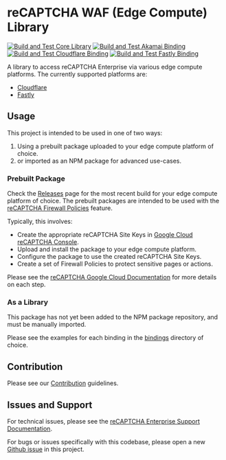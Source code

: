 # reCAPTCHA WAF (Edge Compute) Library

[![Build and Test Core Library](https://github.com/GoogleCloudPlatform/recaptcha-edge/actions/workflows/build_core.yml/badge.svg)](https://github.com/GoogleCloudPlatform/recaptcha-edge/actions/workflows/build_core.yml)
[![Build and Test Akamai Binding](https://github.com/GoogleCloudPlatform/recaptcha-edge/actions/workflows/build_akamai.yml/badge.svg)](https://github.com/GoogleCloudPlatform/recaptcha-edge/actions/workflows/build_akamai.yml)
[![Build and Test Cloudflare Binding](https://github.com/GoogleCloudPlatform/recaptcha-edge/actions/workflows/build_cloudflare.yml/badge.svg)](https://github.com/GoogleCloudPlatform/recaptcha-edge/actions/workflows/build_cloudflare.yml)
[![Build and Test Fastly Binding](https://github.com/GoogleCloudPlatform/recaptcha-edge/actions/workflows/build_fastly.yml/badge.svg)](https://github.com/GoogleCloudPlatform/recaptcha-edge/actions/workflows/build_fastly.yml)

A library to access reCAPTCHA Enterprise via various edge compute platforms. The currently supported platforms are:

* [Cloudflare](https://github.com/GoogleCloudPlatform/recaptcha-edge/tree/main/bindings/cloudflare)
* [Fastly](https://github.com/GoogleCloudPlatform/recaptcha-edge/tree/main/bindings/fastly)

## Usage
This project is intended to be used in one of two ways:

1. Using a prebuilt package uploaded to your edge compute platform of choice.
2. or imported as an NPM package for advanced use-cases.

### Prebuilt Package
Check the [Releases](https://github.com/GoogleCloudPlatform/recaptcha-edge/releases) page for the most recent build for your edge compute platform of choice. 
The prebuilt packages are intended to be used with the [reCAPTCHA Firewall Policies](https://cloud.google.com/recaptcha/docs/firewall-policies-overview) feature.

Typically, this involves:
* Create the appropriate reCAPTCHA Site Keys in [Google Cloud reCAPTCHA Console](https://console.cloud.google.com/security/recaptcha).
* Upload and install the package to your edge compute platform.
* Configure the package to use the created reCAPTCHA Site Keys.
* Create a set of Firewall Policies to protect sensitive pages or actions.

Please see the [reCAPTCHA Google Cloud Documentation](https://cloud.google.com/recaptcha/docs) for more details on each step.

### As a Library
This package has not yet been added to the NPM package repository, and must be manually imported.

Please see the examples for each binding in the [bindings](https://github.com/GoogleCloudPlatform/recaptcha-edge/tree/main/bindings) directory of choice.

## Contribution

Please see our [Contribution](https://github.com/GoogleCloudPlatform/recaptcha-edge/blob/main/CONTRIBUTING.md) guidelines.

## Issues and Support

For technical issues, please see the [reCAPTCHA Enterprise Support Documentation](https://cloud.google.com/recaptcha/docs/getting-support).

For bugs or issues specifically with this codebase, please open a new [Github issue](https://github.com/GoogleCloudPlatform/recaptcha-edge/issues) in this project.
